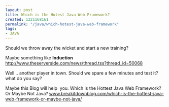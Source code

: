 ```yaml
---
layout: post
title: Which is the Hotest Java Web Framework?
created: 1221168161
permalink: "/java/which-hotest-java-web-framework"
tags:
- JAVA
---
```

<p>Should we throw away the wicket and start a new training?</p><p>Maybe something like <strong>Induction </strong><a target="_blank" href="http://www.theserverside.com/news/thread.tss?thread_id=50068">http://www.theserverside.com/news/thread.tss?thread_id=50068</a></p><p>Well .. another player in town. Should we spare a few minutes and test it? what do you say?</p><p>Maybe this Blog will help&nbsp; you. Which is the Hottest Java Web Framework? Or Maybe Not Java?<span style="font-weight: bold;">&nbsp;</span><a target="_blank" href="http://www.breakitdownblog.com/which-is-the-hottest-java-web-framework-or-maybe-not-java/">www.breakitdownblog.com/which-is-the-hottest-java-web-framework-or-maybe-not-java/</a></p>
